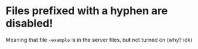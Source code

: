 # Files prefixed with a hyphen are disabled!
Meaning that file `-example` is in the server files, but not turned on (why? idk)
